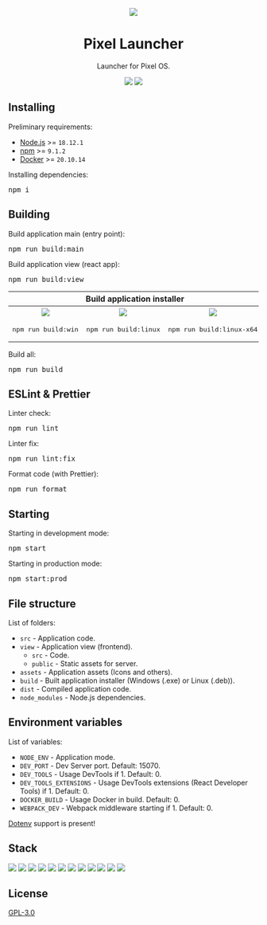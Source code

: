 <p align="center">
    <img src="https://user-images.githubusercontent.com/68344264/189981737-6ccf400c-2f67-44d4-9363-58d5de89ae3c.png" />
</p>
<h1 align="center">Pixel Launcher</h1>
<p align="center">Launcher for Pixel OS.</p>
<p align="center">
    <a href="https://github.com/starfactorypixel/Launcher/releases/"><img src="https://img.shields.io/github/v/release/starfactorypixel/Launcher" /></a>
    <a href="https://github.com/starfactorypixel/Launcher/blob/main/LICENSE"><img src="https://img.shields.io/github/license/starfactorypixel/Launcher" /></a>
</p>

<h2>Installing</h2>
<p>Preliminary requirements:</p>
<ul>
    <li><a href="https://nodejs.org/">Node.js</a> >= <code>18.12.1</code></li>
    <li><a href="https://www.npmjs.com/">npm</a> >= <code>9.1.2</code></li>
    <li><a href="https://www.docker.com/">Docker</a> >= <code>20.10.14</code></li>
</ul>
<p>Installing dependencies:</p>
<pre>npm i</pre>

<h2>Building</h2>
<p>Build application main (entry point):</p>
<pre>npm run build:main</pre>
<p>Build application view (react app):</p>
<pre>npm run build:view</pre>
<table>
    <tr>
        <th colspan="3">Build application installer</th>
    </tr>
    <tr>
        <th><img src="https://img.shields.io/static/v1?label=Windows&message=x64&color=blue" /></th>
        <th><img src="https://img.shields.io/static/v1?label=Linux&message=arm64&color=yellow" /></th>
        <th><img src="https://img.shields.io/static/v1?label=Linux&message=x64&color=yellow" /></th>
    </tr>
    <tr>
        <td>
            <pre>npm run build:win</pre>
        </td>
        <td>
            <pre>npm run build:linux</pre>
        </td>
        <td>
            <pre>npm run build:linux-x64</pre>
        </td>
    </tr>
</table>
<p>Build all:</p>
<pre>npm run build</pre>

<h2>ESLint & Prettier</h2>
<p>Linter check:</p>
<pre>npm run lint</pre>
<p>Linter fix:</p>
<pre>npm run lint:fix</pre>
<p>Format code (with Prettier):</p>
<pre>npm run format</pre>

<h2>Starting</h2>
<p>Starting in development mode:</p>
<pre>npm start</pre>
<p>Starting in production mode:</p>
<pre>npm start:prod</pre>

<h2>File structure</h2>
<p>List of folders:</p>
<ul>
    <li><code>src</code> - Application code.</li>
    <li>
        <code>view</code> - Application view (frontend).
        <ul>
            <li><code>src</code> - Code.</li>
            <li><code>public</code> - Static assets for server.</li>
        </ul>
    </li>
    <li><code>assets</code> - Application assets (Icons and others).</li>
    <li><code>build</code> - Built application installer (Windows (.exe) or Linux (.deb)).</li>
    <li><code>dist</code> - Compiled application code.</li>
    <li><code>node_modules</code> - Node.js dependencies.</li>
</ul>

<h2>Environment variables</h2>
<p>List of variables:</p>
<ul>
    <li><code>NODE_ENV</code> - Application mode.</li>
    <li><code>DEV_PORT</code> - Dev Server port. Default: 15070.</li>
    <li><code>DEV_TOOLS</code> - Usage DevTools if 1. Default: 0.</li>
    <li><code>DEV_TOOLS_EXTENSIONS</code> - Usage DevTools extensions (React Developer Tools) if 1. Default: 0.</li>
    <li><code>DOCKER_BUILD</code> - Usage Docker in build. Default: 0.</li>
    <li><code>WEBPACK_DEV</code> - Webpack middleware starting if 1. Default: 0.</li>
</ul>
<p><a href="https://www.npmjs.com/package/dotenv">Dotenv</a> support is present!</p>

<h2>Stack</h2>
<p>
    <img src="https://img.shields.io/badge/node.js-6DA55F?style=for-the-badge&logo=node.js&logoColor=white" />
    <img src="https://img.shields.io/badge/Electron-191970?style=for-the-badge&logo=Electron&logoColor=white" />
    <img src="https://img.shields.io/badge/typescript-%23007ACC.svg?style=for-the-badge&logo=typescript&logoColor=white" />
    <img src="https://img.shields.io/badge/react-%2320232a.svg?style=for-the-badge&logo=react&logoColor=%2361DAFB" />
    <img src="https://img.shields.io/badge/mobx-%23FF9955.svg?&style=for-the-badge&logo=mobx&logoColor=black" />
    <img src="https://img.shields.io/badge/React_Router-CA4245?style=for-the-badge&logo=react-router&logoColor=white" />
    <img src="https://img.shields.io/badge/SASS-hotpink.svg?style=for-the-badge&logo=SASS&logoColor=white" />
    <img src="https://img.shields.io/badge/webpack-%238DD6F9.svg?style=for-the-badge&logo=webpack&logoColor=black" />
    <img src="https://img.shields.io/badge/express.js-%23404d59.svg?style=for-the-badge&logo=express&logoColor=%2361DAFB" />  
    <img src="https://img.shields.io/badge/docker-%230db7ed.svg?style=for-the-badge&logo=docker&logoColor=white" />
    <img src="https://img.shields.io/badge/ESLint-4B3263?style=for-the-badge&logo=eslint&logoColor=white" />
    <img src="https://img.shields.io/badge/prettier-%23F7B93E.svg?&style=for-the-badge&logo=prettier&logoColor=black" />
</p>

<h2>License</h2>
<p><a href="./LICENSE">GPL-3.0</a></p>

